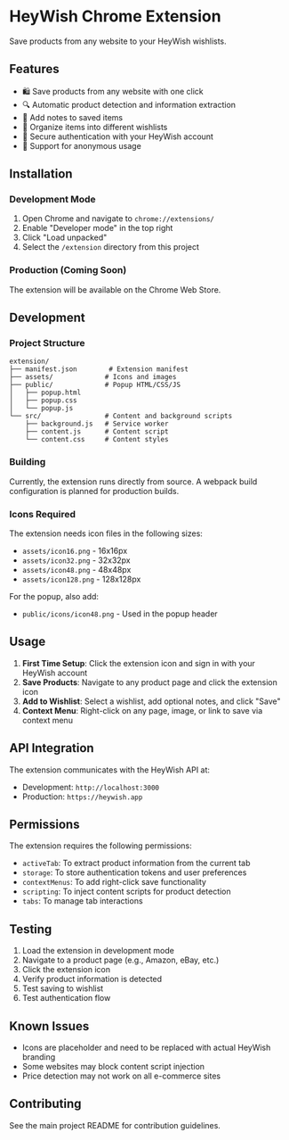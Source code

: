 # HeyWish Chrome Extension

Save products from any website to your HeyWish wishlists.

## Features

- 🛍️ Save products from any website with one click
- 🔍 Automatic product detection and information extraction
- 📝 Add notes to saved items
- 📁 Organize items into different wishlists
- 🔐 Secure authentication with your HeyWish account
- 👤 Support for anonymous usage

## Installation

### Development Mode

1. Open Chrome and navigate to `chrome://extensions/`
2. Enable "Developer mode" in the top right
3. Click "Load unpacked"
4. Select the `/extension` directory from this project

### Production (Coming Soon)

The extension will be available on the Chrome Web Store.

## Development

### Project Structure

```
extension/
├── manifest.json        # Extension manifest
├── assets/             # Icons and images
├── public/             # Popup HTML/CSS/JS
│   ├── popup.html
│   ├── popup.css
│   └── popup.js
└── src/                # Content and background scripts
    ├── background.js   # Service worker
    ├── content.js      # Content script
    └── content.css     # Content styles
```

### Building

Currently, the extension runs directly from source. A webpack build configuration is planned for production builds.

### Icons Required

The extension needs icon files in the following sizes:
- `assets/icon16.png` - 16x16px
- `assets/icon32.png` - 32x32px  
- `assets/icon48.png` - 48x48px
- `assets/icon128.png` - 128x128px

For the popup, also add:
- `public/icons/icon48.png` - Used in the popup header

## Usage

1. **First Time Setup**: Click the extension icon and sign in with your HeyWish account
2. **Save Products**: Navigate to any product page and click the extension icon
3. **Add to Wishlist**: Select a wishlist, add optional notes, and click "Save"
4. **Context Menu**: Right-click on any page, image, or link to save via context menu

## API Integration

The extension communicates with the HeyWish API at:
- Development: `http://localhost:3000`
- Production: `https://heywish.app`

## Permissions

The extension requires the following permissions:
- `activeTab`: To extract product information from the current tab
- `storage`: To store authentication tokens and user preferences
- `contextMenus`: To add right-click save functionality
- `scripting`: To inject content scripts for product detection
- `tabs`: To manage tab interactions

## Testing

1. Load the extension in development mode
2. Navigate to a product page (e.g., Amazon, eBay, etc.)
3. Click the extension icon
4. Verify product information is detected
5. Test saving to wishlist
6. Test authentication flow

## Known Issues

- Icons are placeholder and need to be replaced with actual HeyWish branding
- Some websites may block content script injection
- Price detection may not work on all e-commerce sites

## Contributing

See the main project README for contribution guidelines.